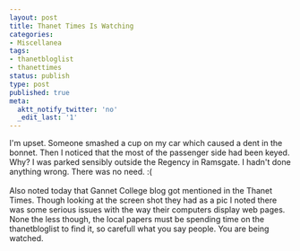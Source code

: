 ```yaml
---
layout: post
title: Thanet Times Is Watching
categories:
- Miscellanea
tags:
- thanetbloglist
- thanettimes
status: publish
type: post
published: true
meta:
  aktt_notify_twitter: 'no'
  _edit_last: '1'
---
```

I'm upset. Someone smashed a cup on my car which caused a dent in the bonnet. Then I noticed that the most of the passenger side had been keyed. Why? I was parked sensibly outside the Regency in Ramsgate. I hadn't done anything wrong. There was no need. :(<br /><br />Also noted today that Gannet College blog got mentioned in the Thanet Times. Though looking at the screen shot they had as a pic I noted there was some serious issues with the way their computers display web pages. None the less though, the local papers must be spending time on the thanetbloglist to find it, so carefull what you say people. You are being watched.
